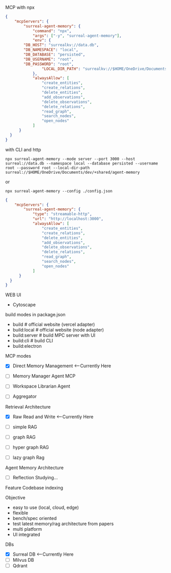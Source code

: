 MCP with npx
```json
{
	"mcpServers": {
		"surreal-agent-memory": {
			"command": "npx",
			"args": ["-y", "surreal-agent-memory"],
			"env": {
        "DB_HOST": "surrealkv://data.db",
        "DB_NAMESPACE": "local",
        "DB_DATABASE": "persisted",
        "DB_USERNAME": "root",
        "DB_PASSWORD": "root",
				"LOCAL_DIR_PATH": "surrealkv://$HOME/OneDrive/Documents/dev/+shared/agent-memory"
			},
			"alwaysAllow": [
				"create_entities",
				"create_relations",
				"delete_entities",
				"add_observations",
				"delete_observations",
				"delete_relations",
				"read_graph",
				"search_nodes",
				"open_nodes"
			]
	  }
  }
}
```

with CLI and http
```terminal
npx surreal-agent-memory --mode server --port 3000 --host surreal://data.db --namespace local --database persisted --username root --password root --local-dir-path surreal://$HOME/OneDrive/Documents/dev/+shared/agent-memory
```
or
```terminal
npx surreal-agent-memory --config ./config.json
```



```json
{
	"mcpServers": {
		"surreal-agent-memory": {
			"type": "streamable-http",
			"url": "http://localhost:3000",
			"alwaysAllow": [
				"create_entities",
				"create_relations",
				"delete_entities",
				"add_observations",
				"delete_observations",
				"delete_relations",
				"read_graph",
				"search_nodes",
				"open_nodes"
			]
	  }
  }
}
```

WEB UI
- Cytoscape

build modes in package.json
- build # official website (vercel adapter)
- build:local # official website (node adapter)
- build:server # build MPC server with UI
- build:cli # build CLI
- build:electron


MCP modes
- [x] Direct Memory Management <--Currently Here
- [ ] Memory Manager Agent MCP
- [ ] Workspace Librarian Agent 
- [ ] Aggregator


Retrieval Architecture
- [x] Raw Read and Write  <--Currently Here
- [ ] simple RAG
- [ ] graph RAG
- [ ] hyper graph RAG
- [ ] lazy graph Rag


Agent Memory Architecture
- [ ] Reflection
Studying...


Feature
Codebase indexing


Objective
- easy to use (local, cloud, edge)
- flexible
- bench/spec oriented
- test latest memory/rag architecture from papers
- multi platform
- UI integrated


DBs
- [x] Surreal DB  <--Currently Here
- [ ] Milvus DB
- [ ] Qdrant